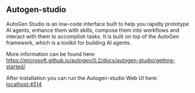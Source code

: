 ## Autogen-studio

AutoGen Studio is an low-code interface built to help you rapidly prototype AI agents, enhance them with skills, compose them into workflows and interact with them to accomplish tasks.
It is built on top of the AutoGen framework, which is a toolkit for building AI agents.

More information can be found here: https://microsoft.github.io/autogen/0.2/docs/autogen-studio/getting-started/

After installation you can run the Autogen-studio Web UI here: [localhost:4514](http://localhost:4514)

